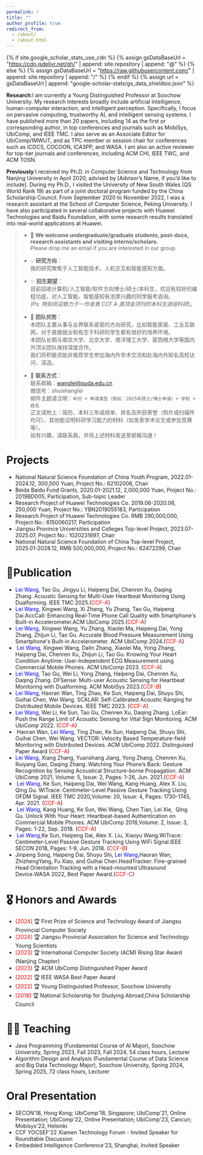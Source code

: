 ```yaml
---
permalink: /
title: ""
author_profile: true
redirect_from: 
  - /about/
  - /about.html
---
```


{% if site.google_scholar_stats_use_cdn %}
{% assign gsDataBaseUrl = "https://cdn.jsdelivr.net/gh/" | append: site.repository | append: "@" %}
{% else %}
{% assign gsDataBaseUrl = "https://raw.githubusercontent.com/" | append: site.repository | append: "/" %}
{% endif %}
{% assign url = gsDataBaseUrl | append: "google-scholar-stats/gs_data_shieldsio.json" %}

<span class='anchor' id='about-me'></span>

**Research**:I am currently a Young Distinguished Professor at Soochow University. My research interests broadly include artificial intelligence, human-computer interaction, and intelligent perception. Specifically, I focus on pervasive computing, trustworthy AI, and intelligent sensing systems. I have published more than 20 papers, including 14 as the first or corresponding author, in top conferences and journals such as MobiSys, UbiComp, and IEEE TMC. I also serve as an Associate Editor for UbiComp/IMWUT, and as TPC member or session chair for conferences such as ICDCS, COCOON, ICA3PP, and WASA. I am also an active reviewer for top-tier journals and conferences, including ACM CHI, IEEE TWC, and ACM TOSN.

**Previously**:I received my Ph.D. in Computer Science and Technology from Nanjing University in April 2020, advised by [Advisor’s Name, if you’d like to include]. During my Ph.D., I visited the University of New South Wales (QS World Rank 19) as part of a joint doctoral program funded by the China Scholarship Council. From September 2020 to November 2022, I was a research assistant at the School of Computer Science, Peking University. I have also participated in several collaborative projects with Huawei Technologies and Baidu Foundation, with some research results translated into real-world applications at Huawei.
> - 📌 **We welcome undergraduate/graduate students, post-docs, research assistants and visiting interns/scholars.**  
>   Please drop me an email if you are interested in our group.
> 
> - 💡 **研究方向**：  
>   我的研究聚焦于人工智能技术，人机交互和智能感知方面。
> 
> - ✨ **招生期望**：  
>   目前招收计算机/人工智能/软件方向博士/硕士/本科生，欢迎有较好的编程功底，对人工智能、智能感知有浓厚兴趣的同学报考咨询。  
>   *(Ps: 特别欢迎致力于一作发表 CCF A 类顶会顶刊的本科生进组科研)*。
> 
> - 🤝 **团队优势**：  
>   本团队主要从事与业界联系紧密的方向研究，比如智能家居、工业互联网，对于直接就业和有志于科研的学生都有很好的培养环境。  
>   本团队长期与南京大学、北京大学、南洋理工大学、密西根大学等国内外顶尖团队保持深度合作。  
>   我们将积极资助并推荐学生参加海内外学术交流和赴海内外知名高校访问、深造。
> 
> - 🎯 **联系方式**：  
>   联系邮箱：wanglei@suda.edu.cn  
>   微信号：shuishanglei  
>   邮件主题请注明：`年份 + 申请类型（例如：2025年硕士/博士申请）+ 学校 + 姓名`  
>   正文请附上：简历、本科三年成绩单、排名及所获荣誉（照片或扫描件均可）、其他能证明科研学习能力的材料（如发表学术论文或参加竞赛等）。  
>   如有兴趣，请联系我，并将上述材料发送至邮箱沟通！

#   Projects 
- National Natural Science Foundation of China Youth Program, 2022.01-2024.12, 300,000 Yuan, Project No.: 62102006, Chair 
- Beida Baidu Fund Grants, 2020.01-2021.12, 2,000,000 Yuan, Project No.: 2019BD005, Participation, Sub-topic Leader 
- Research Project of Huawei Technologies Co. 2019.06-2020.06, 250,000 Yuan, Project No.: YBN2019055183, Participation 
- Research Project of Huawei Technologies Co. RMB 290,000,000, Project No.: 6150060217, Participation 
- Jiangsu Province Universities and Colleges Top-level Project, 2023.07-2025.07, Project No.: 1020231697, Chair 
-  National Natural Science Foundation of China Top-level Project, 2025.01-2028.12, RMB 500,000,000, Project No.: 62472299, Chair

# 📝Publication
-  <span style="color:blue">Lei Wang</span>, Tao Gu, Jingyu Li, Haipeng Dai, Chenren Xu, Daqing Zhang. Acoustic Sensing for Multi-User Heartbeat Monitoring Using Dualforming. IEEE TMC 2025.(<span style="color:red">CCF-A</span>)   
-  <span style="color:blue">Lei Wang</span>, Xingwei Wang, Xi Zhang, Yu Zhang, Tao Gu, Haipeng Dai.AccCall: Enhancing Real-Time Phone Call Quality with Smartphone's Built-in Accelerometer.ACM UbiComp 2025.(<span style="color:red">CCF-A</span>)   
-  <span style="color:blue">Lei Wang</span>, Xingwei Wang, Yu Zhang, Xiaolei Ma, Haipeng Dai, Yong Zhang, Zhijun Li, Tao Gu. Accurate Blood Pressure Measurement Using Smartphone's Built-in Accelerometer. ACM UbiComp 2024.(<span style="color:red">CCF-A</span>)   
-  <span style="color:blue">Lei Wang</span>, Xingwei Wang, Dalin Zhang, Xiaolei Ma, Yong Zhang, Haipeng Dai, Chenren Xu, Zhijun Li, Tao Gu. Knowing Your Heart Condition Anytime: User-Independent ECG Measurement using Commercial Mobile Phones. ACM UbiComp 2023. (<span style="color:red">CCF-A</span>)   
-  <span style="color:blue">Lei Wang</span>, Tao Gu, Wei Li, Yong Zhang, Haipeng Dai, Chenren Xu, Daqing Zhang. DFSense: Multi-user Acoustic Sensing for Heartbeat Monitoring with Dualforming. ACM MobiSys 2023.(<span style="color:red">CCF-B</span>)   
- <span style='color:blue'>Lei Wang</span>, Haoran Wan, Ting Zhao, Ke Sun, Haipeng Dai, Shuyu Shi, Guihai Chen, Wei Wang. SCALAR: Self-Calibrated Acoustic Ranging for Distributed Mobile Devices. IEEE TMC 2023. (<span style='color:red'>CCF-A</span>)
- <span style='color:blue'>Lei Wang</span>, Wei Li, Ke Sun, Tao Gu, Chenren Xu, Daqing Zhang. LoEar: Push the Range Limit of Acoustic Sensing for Vital Sign Monitoring. ACM UbiComp 2022. (<span style='color:red'>CCF-A</span>)
-   Haoran Wan, <span style="color:blue">Lei Wang</span>, Ting Zhao, Ke Sun, Haipeng Dai, Shuyu Shi, Guihai Chen, Wei Wang. VECTOR: Velocity Based Temperature-field Monitoring with Distributed Devices. ACM UbiComp 2022.  Distinguised Paper Award (<span style="color:red">CCF-A</span>)
-  <span style="color:blue">Lei Wang</span>, Xiang Zhang, Yuanshang Jiang, Yong Zhang, Chenren Xu, Ruiyang Gao, Daqing Zhang. Watching Your Phone’s Back: Gesture Recognition by Sensing Acoustical Structure-borne Propagation. ACM UbiComp 2021, Volume: 5, Issue: 2, Pages: 1-26, Jun. 2021.(<span style="color:red">CCF-A</span>)      
-  <span style="color:blue">Lei Wang</span>, Ke Sun, Haipeng Dai, Wei Wang, Kang Huang, Alex X. Liu, Qing Gu. WiTrace: Centimeter-Level Passive Gesture Tracking Using OFDM Signal. IEEE TMC 2020,Volume: 20, Issue: 4, Pages: 1730-1745, Apr. 2021. (<span style="color:red">CCF-A</span>)   
-  <span style="color:blue">Lei Wang</span>, Kang Huang, Ke Sun, Wei Wang, Chen Tian, Lei Xie,  Qing Gu. Unlock With Your Heart: Heartbeat-based Authentication on Commercial Mobile Phones. ACM UbiComp 2018,Volume: 2, Issue: 3, Pages: 1-22, Sep. 2018. (<span style="color:red">CCF-A</span>)   
-  <span style="color:blue">Lei Wang</span>,Ke Sun, Haipeng Dai, Alex X. Liu, Xiaoyu Wang.WiTrace: Centimeter-Level Passive Gesture Tracking Using WiFi Signal.IEEE SECON 2018, Pages: 1-9, Jun. 2018. (<span style="color:red">CCF-B</span>)   
-  Jinpeng Song, Haipeng Dai, Shuyu Shi, <span style="color:blue">Lei Wang</span>,Haoran Wan, ZhizhengYang, Fu Xiao, and Guihai Chen.HeadTracker: Fine-grained Head Orientation Tracking with a Head-mounted Ultrasound Device.WASA 2022, Best Paper Award.(<span style="color:red">CCF-C</span>) 

<span id="honors-and-awards"></span>
# 🎖 Honors and Awards
- <span style="color:red">[2024]</span> 🏆 First Prize of Science and Technology Award of Jiangsu Provincial Computer Society
- <span style="color:red">[2024]</span> 🏆 Jiangsu Provincial Association for Science and Technology Young Scientists
- <span style="color:red">[2023]</span> 🏆 International Computer Society (ACM) Rising Star Award (Nanjing Chapter)
- <span style="color:red">[2023]</span> 🏆 ACM UbiComp Distinguished Paper Award
- <span style="color:red">[2022]</span> 🏆 IEEE WASA Best Paper Award
- <span style="color:red">[2022]</span> 🏆 Young Distinguished Professor, Soochow University
- <span style="color:red">[2018]</span> 🏆 National Scholarship for Studying Abroad,China Scholarship Council

<span id="teaching"></span>
# 👨‍💻 Teaching
- Java Programming (Fundamental Course of AI Major), Soochow University, Spring 2023, Fall 2023, Fall 2024, 54 class hours, Lecturer
- Algorithm Design and Analysis (Fundamental Course of Data Science and Big Data Technology Major), Soochow University, Spring 2024, Spring 2025, 72 class hours, Lecturer

# Oral Presentation
- SECON'18, Hong Kong; UbiComp'18, Singapore; UbiComp'21, Online Presentation; UbiComp'22, Online Presentation; UbiComp'23, Cancun; Mobisys'23, Helsinki
- CCF YOCSEF'22 Xiamen Technology Forum - Invited Speaker for Roundtable Discussion
- Embedded Intelligence Conference'23, Shanghai, Invited Speaker
